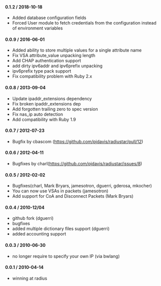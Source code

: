 #### 0.1.2 / 2018-10-18
* Added database configuration fields
* Forced User module to fetch credentials from the configuration instead of environment variables

#### 0.0.9 / 2016-06-01
* Added ability to store multiple values for a single attribute name
* Fix VSA attribute_value unpacking length
* Add CHAP authentication support
* add dirty ipv6addr and ipv6prefix unpacking
* ipv6prefix type pack support
* Fix compatibility problem with Ruby 2.x

#### 0.0.8 / 2013-09-04
* Update ipaddr_extensions dependency
* Fix broken ipaddr_extensions dep
* Add forgotten trailing zero to spec version
* Fix nas_ip auto detection
* Add compatibility with Ruby 1.9

#### 0.0.7 / 2012-07-23
* Bugfix by cbascom (https://github.com/pjdavis/radiustar/pull/12)

#### 0.0.6 / 2012-04-11
* Bugfixes by charl(https://github.com/pjdavis/radiustar/issues/8)

#### 0.0.5 / 2012-02-02
* Bugfixes(charl, Mark Bryars, jamesotron, dguerri, gderosa, mkocher)
* You can now use VSAs in packets (jamesotron)
* Add support for CoA and Disconnect Packets (Mark Bryars)

#### 0.0.4 / 2010-12/04
* github fork (dguerri)
* bugfixes
* added multiple dictionary files support (dguerri)
* added accounting support

#### 0.0.3 / 2010-06-30
* no longer require to specify your own IP (via bwlang)

#### 0.0.1 / 2010-04-14
* winning at radius
